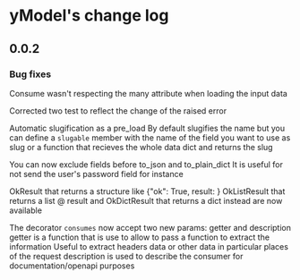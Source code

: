 # yModel's change log
## 0.0.2
### Bug fixes
Consume wasn't respecting the many attribute when loading the input data

Corrected two test to reflect the change of the raised error

Automatic slugification as a pre_load
By default slugifies the name but you can define a ```slugable``` member with the name of the field you want to use as slug or a function that recieves the whole data dict and returns the slug

You can now exclude fields before to_json and to_plain_dict
It is useful for not send the user's password field for instance

OkResult that returns a structure like {"ok": True, result: <your result>}
OkListResult that returns a list @ result and
OkDictResult that returns a dict instead
are now available

The decorator ```consumes``` now accept two new params: getter and description
getter is a function that is use to allow to pass a function to extract the information
Useful to extract headers data or other data in particular places of the request
description is used to describe the consumer for documentation/openapi purposes